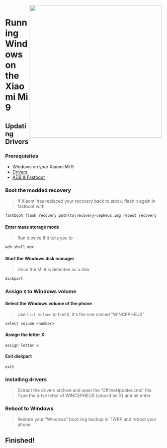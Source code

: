 <img align="right" src="https://github.com/woacepheus/Port-Windows-11-Xiaomi-Mi-9/blob/main/cepheus.png" width="425">


# Running Windows on the Xiaomi Mi 9

## Updating Drivers

### Prerequisites
- Windows on your Xiaomi Mi 9
- [Drivers](https://github.com/woacepheus/XiaoMi9-Drivers)
- [ADB & Fastboot](https://developer.android.com/studio/releases/platform-tools)

### Boot the modded recovery
> If Xiaomi has replaced your recovery back to stock, flash it again in fastboot with:
```cmd
fastboot flash recovery path\to\recovery-cepheus.img reboot recovery
```

#### Enter mass storage mode
> Run it twice if it tells you to
```cmd
adb shell msc
```

#### Start the Windows disk manager
> Once the Mi 9 is detected as a disk
```cmd
diskpart
```

### Assign `X` to Windows volume

#### Select the Windows volume of the phone
> Use `list volume` to find it, it's the one named "WINCEPHEUS"
```diskpart
select volume <number>
```

#### Assign the letter X
```diskpart
assign letter x
```

#### Exit diskpart
```diskpart
exit
```

### Installing drivers
> Extract the drivers archive and open the 'OfflineUpdater.cmd' file. Type the drive letter of WINCEPHEUS (should be X) and hit enter.

### Reboot to Windows
> Restore your "Windows" boot.img backup in TWRP and reboot your phone.

## Finished!
